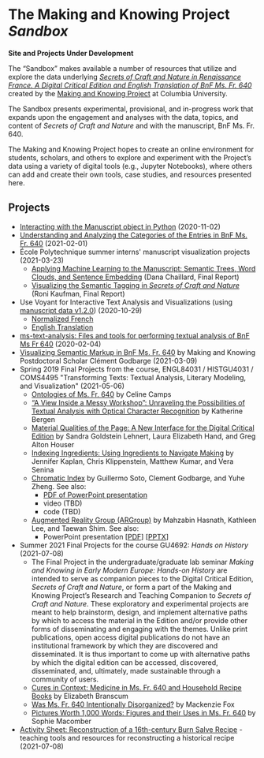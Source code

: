 # The Making and Knowing Project *Sandbox*
**Site and Projects Under Development**

The “Sandbox” makes available a number of resources that utilize and explore the data underlying [_Secrets of Craft and Nature in Renaissance France. A Digital Critical Edition and English Translation of BnF Ms. Fr. 640_](https://edition640.makingandknowing.org/) created by the [Making and Knowing Project](https://www.makingandknowing.org/) at Columbia University.

The Sandbox presents experimental, provisional, and in-progress work that expands upon the engagement and analyses with the data, topics, and content of _Secrets of Craft and Nature_ and with the manuscript, BnF Ms. Fr. 640.

The Making and Knowing Project hopes to create an online environment for students, scholars, and others to explore and experiment with the Project’s data using a variety of digital tools (e.g., Jupyter Notebooks), where others can add and create their own tools, case studies, and resources presented here.

## Projects
- [Interacting with the Manuscript object in Python](docs/manuscript-object-tutorial.md) (2020-11-02)
- [Understanding and Analyzing the Categories of the Entries in BnF Ms. Fr. 640](docs/categories.md) (2021-02-01)
- École Polytechnique summer interns' manuscript visualization projects (2021-03-23)
   - [Applying Machine Learning to the Manuscript: Semantic Trees, Word Clouds, and Sentence Embedding](docs/Chaillard_final-report.md) (Dana Chaillard, Final Report)
   - [Visualizing the Semantic Tagging in _Secrets of Craft and Nature_](docs/Kaufman_final-report.md) (Roni Kaufman, Final Report)
- Use Voyant for Interactive Text Analysis and Visualizations (using [manuscript data v1.2.0](https://github.com/cu-mkp/m-k-manuscript-data/releases/tag/v1.2.0)) (2020-10-29)
   - [Normalized French](http://voyant-test.makingandknowing.org:8888/?corpus=6b5b78554b426ede98671e5fdcad294d)
   - [English Translation](http://voyant-test.makingandknowing.org:8888/?corpus=b560f05582db17b6eb34356d684e565f)
- [ms-text-analysis: Files and tools for performing textual analysis of BnF Ms Fr 640](https://cu-mkp.github.io/ms-text-analysis/guide_to_searching) (2020-02-04)
- [Visualizing Semantic Markup in BnF Ms. Fr. 640](https://www.clementgodbarge.com/post/visualization/) by Making and Knowing Postdoctoral Scholar Clément Godbarge (2021-03-09)
- Spring 2019 Final Projects from the course, ENGL84031 / HISTGU4031 / COMS4495 "Transforming Texts: Textual Analysis, Literary Modeling, and Visualization" (2021-05-06)
   - [Ontologies of Ms. Fr. 640](docs/SP19_Camps_Ontologies-of-Ms-Fr-640.pdf) by Celine Camps
   - [“A View Inside a Messy Workshop”: Unraveling the Possibilities of Textual Analysis with Optical Character Recognition](/docs/SP19_Bergen_Textual-Analysis-with-Optical-Character-Recognition.pdf) by Katherine Bergen
   - [Material Qualities of the Page: A New Interface for the Digital Critical Edition](/docs/SP19_Lehnert-Hand-Houser_Material-Qualities-of-the-Page.pdf) by Sandra Goldstein Lehnert, Laura Elizabeth Hand, and Greg Alton Houser
   - [Indexing Ingredients: Using Ingredients to Navigate Making](docs/SP19_Kaplan_Indexing-Ingredients.pdf) by Jennifer Kaplan, Chris Klippenstein, Matthew Kumar, and Vera Senina
   - [Chromatic Index](docs/SP19_Soto_Chromatic-Index.pdf) by Guillermo Soto, Clement Godbarge, and Yuhe Zheng. See also:
      - [PDF of PowerPoint presentation](docs/SP19_Chromatic-Index-Presentation.pdf)
      - video (TBD)
      - code (TBD)
   - [Augmented Reality Group (ARGroup)](docs/SP19_ARGroup.pdf) by Mahzabin Hasnath, Kathleen Lee, and Taewan Shim. See also:
      - PowerPoint presentation [[PDF](docs/SP19_ARGroup-Presentation.pdf)] [[PPTX](docs/SP19_ARGroup-Presentation.pptx)]
 - Summer 2021 Final Projects for the course GU4692: *Hands on History* (2021-07-08)
   - The Final Project in the undergraduate/graduate lab seminar *Making and Knowing in Early Modern Europe: Hands-on History* are intended to serve as companion pieces to the Digital Critical Edition, *Secrets of Craft and Nature*, or form a part of the Making and Knowing Project’s Research and Teaching Companion to *Secrets of Craft and Nature*. These exploratory and experimental projects are meant to help brainstorm, design, and implement alternative paths by which to access the material in the Edition and/or provide other forms of disseminating and engaging with the themes. Unlike print publications, open access digital publications do not have an institutional framework by which they are discovered and disseminated. It is thus important to come up with alternative paths by which the digital edition can be accessed, discovered, disseminated, and, ultimately, made sustainable through a community of users.
   - [Cures in Context: Medicine in Ms. Fr. 640 and Household Recipe Books](https://docs.google.com/document/d/e/2PACX-1vQe2mB6peBF9wnc0uO-EZQArGYZILppTR0T9afQk7DrovrXWPl6ODrHrBMl4YaUv6_6pTKEmhpYbYYI/pub) by Elizabeth Branscum
   - [Was Ms. Fr. 640 Intentionally Disorganized?](https://docs.google.com/document/d/e/2PACX-1vRLvJezbhrSqPS8s_8r1XmXfHllN9IsP1l2r10sQlKK90gq737BxJjPj8TCl4bz1TElq3N1Nq55vNxa/pub) by Mackenzie Fox
   - [Pictures Worth 1,000 Words: Figures and their Uses in Ms. Fr. 640](https://docs.google.com/document/d/e/2PACX-1vQP1ivPeiqkSK7kUVnzodCKPESA5cJ3ZDhSy8b7oFVYn7-pIfyBzKSK78KnxHyl1z8cQTxCATfVLAoJ/pub) by Sophie Macomber
- [Activity Sheet: Reconstruction of a 16th-century Burn Salve Recipe](docs/burnsalve.md) - teaching tools and resources for reconstructing a historical recipe (2021-07-08)
